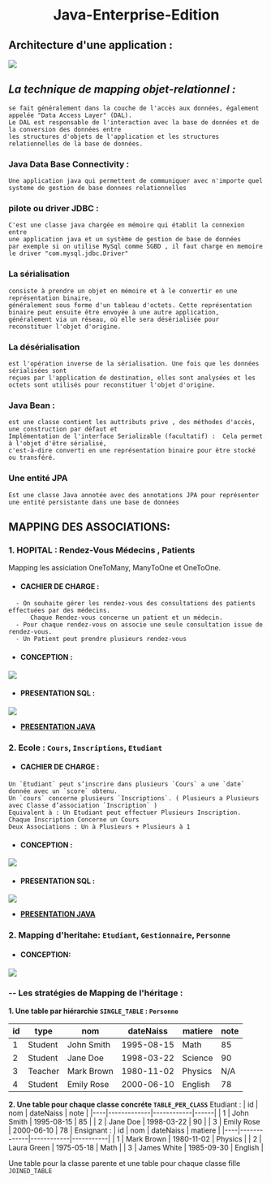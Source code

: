 # <p align="center"> Java-Enterprise-Edition </p>

## Architecture d'une application :

<img src="https://github.com/Mo-bar/Java-Enterprise-Edition/assets/98557431/ea1aee5c-3edc-4628-bdb1-d8096468e27b">

## _La technique de mapping objet-relationnel :_

```
se fait généralement dans la couche de l'accès aux données, également appelée "Data Access Layer" (DAL). 
Le DAL est responsable de l'interaction avec la base de données et de la conversion des données entre 
les structures d'objets de l'application et les structures relationnelles de la base de données.
```

### Java Data Base Connectivity :

```
Une application java qui permettent de communiquer avec n'importe quel systeme de gestion de base donnees relationnelles
```

### pilote ou driver JDBC :

```
C'est une classe java chargée en mémoire qui établit la connexion entre
une application java et un système de gestion de base de données
par exemple si on utilise MySql comme SGBD , il faut charge en memoire le driver "com.mysql.jdbc.Driver"
```

### La sérialisation

```
consiste à prendre un objet en mémoire et à le convertir en une représentation binaire,
généralement sous forme d'un tableau d'octets. Cette représentation binaire peut ensuite être envoyée à une autre application,
généralement via un réseau, où elle sera désérialisée pour reconstituer l'objet d'origine.
```

### La désérialisation

```
est l'opération inverse de la sérialisation. Une fois que les données sérialisées sont
reçues par l'application de destination, elles sont analysées et les octets sont utilisés pour reconstituer l'objet d'origine.
```

### Java Bean :

```
est une classe contient les auttributs prive , des méthodes d'accès, une construction par défaut et
Implémentation de l'interface Serializable (facultatif) :  Cela permet à l'objet d'être sérialisé,
c'est-à-dire converti en une représentation binaire pour être stocké ou transféré.
```

### Une entité JPA

```
Est une classe Java annotée avec des annotations JPA pour représenter une entité persistante dans une base de données
```

## MAPPING DES ASSOCIATIONS:

### 1. HOPITAL : Rendez-Vous Médecins , Patients

Mapping les assiciation OneToMany, ManyToOne et OneToOne.

- #### CACHIER DE CHARGE :

```
  - On souhaite gérer les rendez-vous des consultations des patients effectuées par des médecins.
      Chaque Rendez-vous concerne un patient et un médecin.
  - Pour chaque rendez-vous on associe une seule consultation issue de rendez-vous.
  - Un Patient peut prendre plusieurs rendez-vous
```

- #### CONCEPTION :

<img src="https://github.com/Mo-bar/Java-Enterprise-Edition/assets/98557431/391d7e95-942b-48e9-854f-66df4bfa5dee">

- #### PRESENTATION SQL :

<img src="https://github.com/Mo-bar/Java-Enterprise-Edition/assets/98557431/2428039c-3e60-4295-bc1e-8b4a03223dd2" >

- [**PRESENTATION JAVA** ](https://github.com/Mo-bar/Java-Enterprise-Edition/tree/main/Hopital)

### 2. Ecole : `Cours`, `Inscriptions`, `Etudiant`

- #### CACHIER DE CHARGE :

```
Un `Etudiant` peut s‘inscrire dans plusieurs `Cours` a une `date` donnée avec un `score` obtenu.
Un `cours` concerne plusieurs `Inscriptions`. ( Plusieurs a Plusieurs avec Classe d’association `Inscription` )
Equivalent à : Un Etudiant peut effectuer Plusieurs Inscription. Chaque Inscription Concerne un Cours
Deux Associations : Un à Plusieurs + Plusieurs à 1
```

- #### CONCEPTION :

<img src="https://github.com/Mo-bar/Java-Enterprise-Edition/assets/98557431/160de169-d47b-412c-a99f-8ea5a29438aa">

- #### PRESENTATION SQL :

<img src="https://github.com/Mo-bar/Java-Enterprise-Edition/assets/98557431/d4046108-67d5-4a48-b5b7-4257e4a64543" >

- [**PRESENTATION JAVA** ](https://github.com/Mo-bar/Java-Enterprise-Edition/tree/main/Ecole)

### 2. Mapping d'heritahe: `Etudiant`, `Gestionnaire`, `Personne`

-   #### CONCEPTION:
<img src="https://github.com/Mo-bar/Java-Enterprise-Edition/assets/98557431/ac3e5f9b-0c81-49cd-aea9-ac2fd087676a">

 ### -- Les stratégies de Mapping de I'héritage :
 **1. Une table par hiérarchie `SINGLE_TABLE` : `Personne`**
	
| id | type   | nom        | dateNaiss  | matiere   | note |
|----|--------|------------|------------|-----------|------|
| 1  | Student| John Smith | 1995-08-15 | Math      | 85   |
| 2  | Student| Jane Doe   | 1998-03-22 | Science   | 90   |
| 3  | Teacher| Mark Brown | 1980-11-02 | Physics   | N/A  |
| 4  | Student| Emily Rose | 2000-06-10 | English   | 78   |

	
**2. Une table pour chaque classe concréte `TABLE_PER_CLASS`**
Etudiant : 
| id | nom         | dateNaiss  | note |
|----|-------------|------------|------|
| 1  | John Smith  | 1995-08-15 | 85   |
| 2  | Jane Doe    | 1998-03-22 | 90   |
| 3  | Emily Rose  | 2000-06-10 | 78   |
Ensignant : 
| id | nom         | dateNaiss  | matiere   |
|----|-------------|------------|-----------|
| 1  | Mark Brown  | 1980-11-02 | Physics   |
| 2  | Laura Green | 1975-05-18 | Math      |
| 3  | James White | 1985-09-30 | English   |

  
  
  
Une table pour la classe parente et une table pour chaque classe fille `JOINED_TABLE`


<!--stackedit_data:
eyJoaXN0b3J5IjpbLTE3NzQ2NTYwNTMsMTQ3NTMxODgyNSw0ND
k4NzIyOTQsLTMwODYwNDkxOCwtMTEwMzg4OTQzNSwxODE3MDAy
OTM2LDM2NTMyMjAwNl19
-->